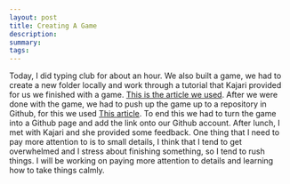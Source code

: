 ```yaml
---
layout: post
title: Creating A Game
description: 
summary: 
tags:
---
```

Today, I did typing club for about an hour. We also built a game, we had to create a new folder locally and work through a tutorial that Kajari provided for us we finished with a game. [This is the article we used](https://developer.mozilla.org/en-US/docs/Games/Tutorials/2D_Breakout_game_pure_JavaScript). After we were done with the game, we had to push up the game up to a repository in Github, for this we used [This article](https://docs.github.com/en/github/importing-your-projects-to-github/adding-an-existing-project-to-github-using-the-command-line). To end this we had to turn the game into a Github page and add the link onto our Github account.
After lunch, I met with Kajari and she provided some feedback. One thing that I need to pay more attention to is to small details, I think that I tend to get overwhelmed and I stress about finishing something, so I tend to rush things. I will be working on paying more attention to details and learning how to take things calmly.